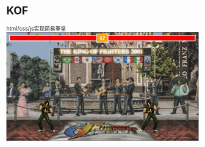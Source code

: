 # KOF
html/css/js实现简易拳皇
![image](https://github.com/MercedesKK/KOF/blob/master/static/images/pic.png)
